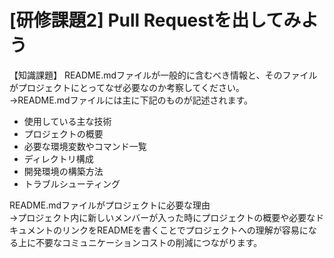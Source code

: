 # [研修課題2] Pull Requestを出してみよう

【知識課題】
README.mdファイルが一般的に含むべき情報と、そのファイルがプロジェクトにとってなぜ必要なのか考察してください。  
→README.mdファイルには主に下記のものが記述されます。

- 使用している主な技術
- プロジェクトの概要
- 必要な環境変数やコマンド一覧
- ディレクトリ構成
- 開発環境の構築方法
- トラブルシューティング

README.mdファイルがプロジェクトに必要な理由  
→プロジェクト内に新しいメンバーが入った時にプロジェクトの概要や必要なドキュメントのリンクをREADMEを書くことでプロジェクトへの理解が容易になる上に不要なコミュニケーションコストの削減につながります。
